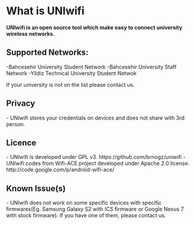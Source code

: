 <h1>What is UNIwifi</h1>
<strong>UNIwifi is an open source tool which make easy to connect university wireless networks.</strong>

<h2>Supported Networks:</h2>
-Bahcesehir University Student Network
-Bahcesehir University Staff Network
-Yildiz Technical University Student Netwok

If your university is not on the list please contact us.

<h2>Privacy</h2>
- UNIwifi stores your credentials on devices and does not share with 3rd person.

<h2>Licence</h2>
- UNIwifi is developed under GPL v3. https://github.com/brnogz/uniwifi
- UNIwifi codes from Wifi-ACE project developed under Apache 2.0 license. http://code.google.com/p/android-wifi-ace/


<h2>Known Issue(s)</h2>
- UNIwifi does not work on some specific devices with specific firmwares(Eg. Samsung Galaxy S2 with ICS firmware or Google Nexus 7 with stock firmware). If you have one of them, please contact us.